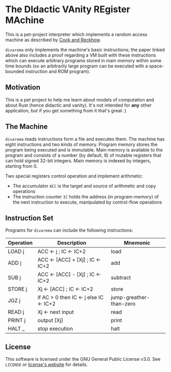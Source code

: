 # The DIdactic VAnity REgister MAchine

This is a pet-project interpreter which implements a random access
machine as described by
[Cook and Reckhow](https://www.cs.toronto.edu/~sacook/homepage/rams.pdf).

`divarema` only implements the machine's basic instructions; the paper
linked above also includes a proof regarding a VM built with these
instructions which can execute arbitrary programs stored in main
memory within some time bounds (so an arbitrarily large program can be
executed with a space-bounded instruction and ROM program).


## Motivation

This is a pet project to help me learn about models of computation and
about Rust (hence didactic and vanity). It's not intended for **any**
other application, but if you get something from it that's great :)


## The Machine

`divarema` reads instructions form a file and executes them. The
machine has eight instructions and two kinds of memory. Program memory
stores the program being executed and is immutable. Main memory is
available to the program and consists of a number (by default, 8) of
mutable registers that can hold signed 32-bit integers. Main memory is
indexed by integers, starting from 0.

Two special registers control operation and implement arithmetic:

- The accumulator `ACC` is the target and source of arithmetic and copy
  operations
- The instruction counter `IC` holds the address (in program-memory)
  of the next instruction to execute, manipulated by control-flow
  operations


## Instruction Set

Programs for `divarema` can include the following instructions:

Operation | Description                            | Mnemonic                
--------- | -------------------------------------- | -------------------------
LOAD j    | ACC <- j ; IC <- IC+2                  | load                    
ADD j     | ACC <- [ACC] + [Xj] ; IC <- IC+2       | add                     
SUB j     | ACC <- [ACC] - [Xj] ; IC <- IC+2       | subtract                
STORE j   | Xj <- [ACC] ; IC <- IC+2               | store                   
JGZ j     | if AC > 0 then IC <- j else IC <- IC+2 | jump-greather-than-zero 
READ j    | Xj <- next input                       | read                    
PRINT j   | output [Xj]                            | print                   
HALT _    | stop execution                         | halt                    


## License

This software is licensed under the GNU General Public License
v3.0. See `LICENSE`
or [license's website](https://www.gnu.org/licenses/gpl-3.0.en.html)
for details.
